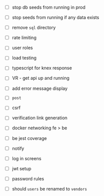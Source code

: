 - [ ] stop db seeds from running in prod
- [ ] stop seeds from running if any data exists
- [ ] remove `sql` directory
- [ ] rate limiting
- [ ] user roles 
- [ ] load testing
- [ ] typescript for knex response

- [ ] VR - get api up and running
- [ ] add error message display
- [ ] `post`
- [ ] csrf

- [ ] verification link generation

- [ ] docker networking fe > be
- [ ] be jest coverage
- [ ] notify

- [ ] log in screens
- [ ] jwt setup

- [ ] password rules
- [ ] should `users` be renamed to `vendors`

